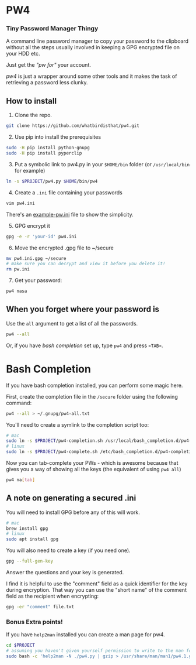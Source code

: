 # PW4
### Tiny Password Manager Thingy

A command line password manager to copy your password to the clipboard
without all the steps usually involved in keeping a GPG encrypted file
on your HDD etc.

Just get the _"pw for"_ your account.

*pw4* is just a wrapper around some other tools and it makes the
task of retrieving a password less clunky.

## How to install
1. Clone the repo.

```bash
git clone https://github.com/whatbirdisthat/pw4.git
```

2. Use pip into install the prerequisites
    
```bash
sudo -H pip install python-gnupg
sudo -H pip install pyperclip
```

3. Put a symbolic link to pw4.py in your `$HOME/bin` folder (or `/usr/local/bin` for example)

```bash
ln -s $PROJECT/pw4.py $HOME/bin/pw4
```
        
4. Create a `.ini` file containing your passwords
        
```bash
vim pw4.ini
```
        
There's an [example-pw.ini](example-pw.ini) file to show the simplicity.
        
5. GPG encrypt it
        
```bash
gpg -e -r 'your-id' pw4.ini
```

6. Move the encrypted .gpg file to ~/secure

```bash
mv pw4.ini.gpg ~/secure
# make sure you can decrypt and view it before you delete it!
rm pw.ini
```

7. Get your password:

```bash
pw4 nasa
```

## When you forget where your password is
Use the `all` argument to get a list of all the passwords.

```bash
pw4 --all
```

Or, if you have _bash completion_ set up, type `pw4` and press `<TAB>`.

# Bash Completion

If you have bash completion installed, you can perform some magic here.

First, create the completion file in the `/secure` folder using the following command:

```bash
pw4 --all > ~/.gnupg/pw4-all.txt
```

You'll need to create a symlink to the completion script too:
```bash
# mac
sudo ln -s $PROJECT/pw4-completion.sh /usr/local/bash_completion.d/pw4-completion
# linux
sudo ln -s $PROJECT/pw4-complete.sh /etc/bash_completion.d/pw4-completion
```

Now you can tab-complete your PWs - which is awesome because that
gives you a way of showing all the keys (the equivalent of using `pw4 all`)

```bash
pw4 na[tab]
```


## A note on generating a secured .ini
You will need to install GPG before any of this will work.
```bash
# mac
brew install gpg
# linux
sudo apt install gpg
```
You will also need to create a key (if you need one).
```bash
gpg --full-gen-key
```
Answer the questions and your key is generated.

I find it is helpful to use the "comment" field as a quick identifier
for the key during encryption. That way you can use the "short name"
of the comment field as the recipient when encrypting:
```bash
gpg -er "comment" file.txt
```

### Bonus Extra points!
If you have `help2man` installed you can create a man page for pw4.
```bash
cd $PROJECT
# assuming you haven't given yourself permission to write to the man folders
sudo bash -c 'help2man -N ./pw4.py | gzip > /usr/share/man/man1/pw4.1.gz'
```
